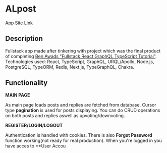 # ALpost

[App Site Link](https://alpost-frontend-production.up.railway.app/)

## Description

Fullstack app made after tinkering with project which was the final product of completing [Ben Awads "Fullstack React GraphQL TypeScript Tutorial"](https://www.youtube.com/watch?v=I6ypD7qv3Z8&t=16233s&ab_channel=BenAwad). Technologies used: React, TypeScript, GraphQL, URQL/Apollo, Node.js, PostgreSQL, TypeORM, Redis, Next.js, TypeGraphQL, Chakra.

## Functionality

**MAIN PAGE**

As main page loads posts and replies are fetched from database. Cursor type **pagination** is used for posts displaying. You can do CRUD operations on both posts and replies aswell as upvoting/downvoting.

**REGISTER/LOGIN/LOGOUT**

Authentication is handled with cookies. There is also **Forgot Password** function working(not ready for real production). When you're logged in you have acces to \*\*User Accou
